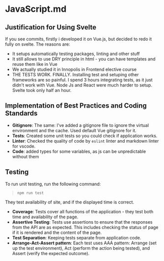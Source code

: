 # JavaScript.md

## Justification for Using Svelte

If you see commits, firstly i developed it on Vue.js, but decided to redo it fully on svelte. The reasons are:

- It setups automatically testing packages, linting and other stuff
- It still allows to use DRY principle in html - you can have templates and reuse them like in Vue
- We actually studied it in Innopolis in Frontend elective course
- THE TESTS WORK. FINALLY. Installing test and setuping other frameworks are so painful. I spend 3 hours integrating tests, as it just didn't work with Vue. Node Js and React were much harder to setup. Svelte took only half an hour.

## Implementation of Best Practices and Coding Standards

- **Gitignore**: The same: I've added a gitignore file to ignore the virtual environment and the cache. Used default Vue gitignore for it.
- **Tests**: Created some unit tests so you could check if application works.
- **Linter**: Checked the quality of code by `eslint` linter and markdown linter for vscode.
- **Code**: added types for some variables, as js can be unpredictable without them

## Testing

To run unit testing, run the following command:

> `npm run test`

They test availability of site, and if the displayed time is correct.

- **Coverage**: Tests cover all functions of the application - they test both time and availability of the page.
- **Assertive Testing**: Tests use assertions to ensure that the responses from the API are as expected. This includes checking the status of page if it is rendered and the content of the page.
- **Test Separation**: Keeping tests separate from application code.
- **Arrange-Act-Assert pattern**: Each test uses AAA pattern: Arrange (set up the test environment), Act (perform the action being tested), and Assert (verify the expected outcome).
